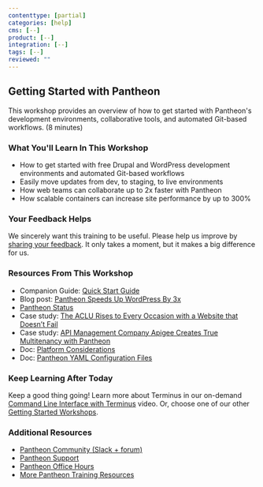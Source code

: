 ```yaml
---
contenttype: [partial]
categories: [help]
cms: [--]
product: [--]
integration: [--]
tags: [--]
reviewed: ""
---
```


## Getting Started with Pantheon

This workshop provides an overview of how to get started with Pantheon's development environments, collaborative tools, and automated Git-based workflows. (8 minutes)

### What You'll Learn In This Workshop

- How to get started with free Drupal and WordPress development environments and automated Git-based workflows
- Easily move updates from dev, to staging, to live environments
- How web teams can collaborate up to 2x faster with Pantheon
- How scalable containers can increase site performance by up to 300%

### Your Feedback Helps

We sincerely want this training to be useful. Please help us improve by [sharing your feedback](https://www.getfeedback.com/r/FHnfj1n8?gf_q[8821859]=17495037). It only takes a moment, but it makes a big difference for us.

### Resources From This Workshop

- Companion Guide: [Quick Start Guide](/guides/quickstart)
- Blog post: [Pantheon Speeds Up WordPress By 3x](https://pantheon.io/blog/pantheon-speeds-wordpress-3x)
- [Pantheon Status](https://status.pantheon.io/)
- Case study: [The ACLU Rises to Every Occasion with a Website that Doesn’t Fail](https://pantheon.io/resources/aclu-rises-every-occasion-website-doesnt-fail-drupal-case-study)
- Case study: [API Management Company Apigee Creates True Multitenancy with Pantheon](https://pantheon.io/resources/api-management-company-apigee-creates-true-multitenancy-drupal-case-study)
- Doc: [Platform Considerations](/guides/platform-considerations)
- Doc: [Pantheon YAML Configuration Files](/pantheon-yml)

### Keep Learning After Today

Keep a good thing going! Learn more about Terminus in our on-demand [Command Line Interface with Terminus](/guides/edt/terminus-cli/) video. Or, choose one of our other [Getting Started Workshops](https://pantheon.io/workshops).

### Additional Resources

- [Pantheon Community (Slack + forum)](/pantheon-community)
- [Pantheon Support](/guides/support)
- [Pantheon Office Hours](https://pantheon.io/agencies/office-hours)
- [More Pantheon Training Resources](https://pantheon.io/learn-pantheon)